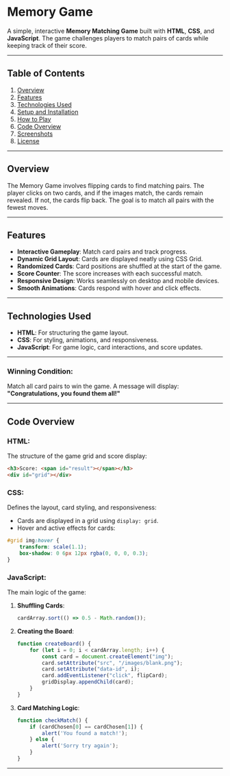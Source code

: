 # **Memory Game**

A simple, interactive **Memory Matching Game** built with **HTML**, **CSS**, and **JavaScript**. The game challenges players to match pairs of cards while keeping track of their score.

---

## **Table of Contents**
1. [Overview](#overview)
2. [Features](#features)
3. [Technologies Used](#technologies-used)
4. [Setup and Installation](#setup-and-installation)
5. [How to Play](#how-to-play)
6. [Code Overview](#code-overview)
7. [Screenshots](#screenshots)
8. [License](#license)

---

## **Overview**
The Memory Game involves flipping cards to find matching pairs. The player clicks on two cards, and if the images match, the cards remain revealed. If not, the cards flip back. The goal is to match all pairs with the fewest moves.

---

## **Features**
- **Interactive Gameplay**: Match card pairs and track progress.
- **Dynamic Grid Layout**: Cards are displayed neatly using CSS Grid.
- **Randomized Cards**: Card positions are shuffled at the start of the game.
- **Score Counter**: The score increases with each successful match.
- **Responsive Design**: Works seamlessly on desktop and mobile devices.
- **Smooth Animations**: Cards respond with hover and click effects.

---

## **Technologies Used**
- **HTML**: For structuring the game layout.
- **CSS**: For styling, animations, and responsiveness.
- **JavaScript**: For game logic, card interactions, and score updates.

---

### **Winning Condition**:
Match all card pairs to win the game. A message will display: **"Congratulations, you found them all!"**

---

## **Code Overview**

### **HTML**:  
The structure of the game grid and score display:
```html
<h3>Score: <span id="result"></span></h3>
<div id="grid"></div>
```

### **CSS**:  
Defines the layout, card styling, and responsiveness:
- Cards are displayed in a grid using `display: grid`.
- Hover and active effects for cards:
```css
#grid img:hover {
    transform: scale(1.1);
    box-shadow: 0 6px 12px rgba(0, 0, 0, 0.3);
}
```

### **JavaScript**:
The main logic of the game:
1. **Shuffling Cards**:
   ```javascript
   cardArray.sort(() => 0.5 - Math.random());
   ```
2. **Creating the Board**:
   ```javascript
   function createBoard() {
       for (let i = 0; i < cardArray.length; i++) {
           const card = document.createElement("img");
           card.setAttribute("src", "/images/blank.png");
           card.setAttribute("data-id", i);
           card.addEventListener("click", flipCard);
           gridDisplay.appendChild(card);
       }
   }
   ```
3. **Card Matching Logic**:
   ```javascript
   function checkMatch() {
       if (cardChosen[0] == cardChosen[1]) {
           alert('You found a match!');
       } else {
           alert('Sorry try again');
       }
   }
   ```

---

